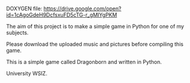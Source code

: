 DOXYGEN file: https://drive.google.com/open?id=1cAgoGdeH9DcfsxuFD5cTG-r_gMIYgPKM


The aim of this project is to make a simple game in Python for one of my subjects.

Please download the uploaded music and pictures before compiling this game. 

This is a simple game called Dragonborn and written in Python.

University WSIZ.
